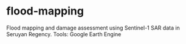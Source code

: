 # flood-mapping
Flood mapping and damage assessment using Sentinel-1 SAR data in Seruyan Regency.
Tools: Google Earth Engine
